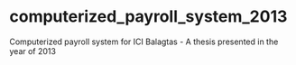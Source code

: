# computerized_payroll_system_2013
Computerized payroll system for ICI Balagtas - A thesis presented in the year of 2013 
